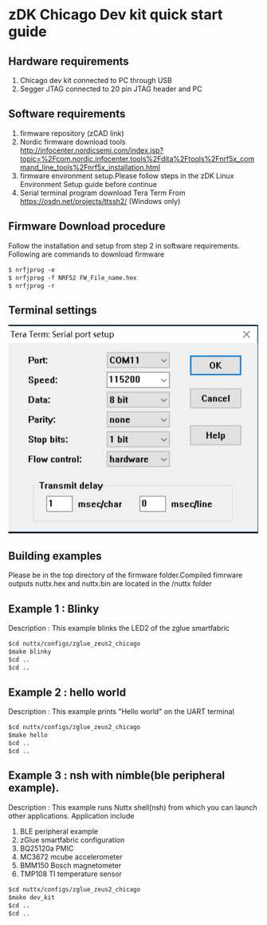 # zDK Chicago Dev kit quick start guide

## Hardware requirements

1) Chicago dev kit connected to PC through USB
2) Segger JTAG connected to 20 pin JTAG header and PC

## Software requirements

1) firmware repository (zCAD link)
2) Nordic firmware download tools
http://infocenter.nordicsemi.com/index.jsp?topic=%2Fcom.nordic.infocenter.tools%2Fdita%2Ftools%2Fnrf5x_command_line_tools%2Fnrf5x_installation.html
3) firmware environment setup.Please follow steps in the zDK Linux Environment Setup guide before continue
4) Serial terminal program 
download Tera Term From https://osdn.net/projects/ttssh2/ (Windows only)

## Firmware Download procedure

Follow the installation and setup from step 2 in software requirements. Following are commands to download firmware

```shell
$ nrfjprog -e
$ nrfjprog -f NRF52 FW_File_name.hex
$ nrfjprog -r
```

## Terminal settings
![tera_term_setting](https://github.com/zglue/zglue_doc/blob/master/zmodem_option/tera_term_setting.png)


## Building examples

Please be in the top directory of the firmware folder.Compiled fimrware
outputs nuttx.hex and nuttx.bin are located in the /nuttx folder

## Example 1 : Blinky

Description : This example blinks the LED2 of the zglue smartfabric

```shell
$cd nuttx/configs/zglue_zeus2_chicago
$make blinky
$cd ..
$cd ..
```

## Example 2 : hello world

Description : This example prints "Hello world" on the UART terminal

```shell
$cd nuttx/configs/zglue_zeus2_chicago
$make hello
$cd ..
$cd ..
```

## Example 3 : nsh with nimble(ble peripheral example).

Description : This example runs Nuttx shell(nsh) from which you can 
launch other applications. Application include
1) BLE peripheral example
2) zGlue smartfabric configuration
3) BQ25120a PMIC
4) MC3672 mcube accelerometer
5) BMM150 Bosch magnetometer
6) TMP108 TI temperature sensor

```shell
$cd nuttx/configs/zglue_zeus2_chicago
$make dev_kit
$cd ..
$cd ..
```



